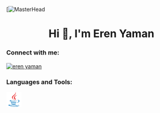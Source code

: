 [![MasterHead](https://academy.ecodation.com/wp-content/uploads/2023/10/java-nedir.jpg)
<h1 align="center">Hi 👋, I'm Eren Yaman</h1>
<h3 align="left">Connect with me:</h3>
<p align="left">
<a href="https://linkedin.com/in/eren yaman" target="blank"><img align="center" src="https://raw.githubusercontent.com/rahuldkjain/github-profile-readme-generator/master/src/images/icons/Social/linked-in-alt.svg" alt="eren yaman" height="30" width="40" /></a>
</p>

<h3 align="left">Languages and Tools:</h3>
<p align="left"> <a href="https://www.java.com" target="_blank" rel="noreferrer"> <img src="https://raw.githubusercontent.com/devicons/devicon/master/icons/java/java-original.svg" alt="java" width="40" height="40"/> </a> </p>

